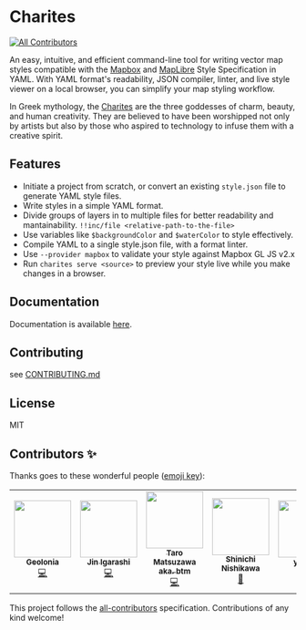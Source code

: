 # Charites
<!-- ALL-CONTRIBUTORS-BADGE:START - Do not remove or modify this section -->
[![All Contributors](https://img.shields.io/badge/all_contributors-2-orange.svg?style=flat-square)](#contributors-)
<!-- ALL-CONTRIBUTORS-BADGE:END -->

An easy, intuitive, and efficient command-line tool for writing vector map styles compatible with the [Mapbox](https://docs.mapbox.com/mapbox-gl-js/style-spec/) and [MapLibre](https://maplibre.org/maplibre-gl-js-docs/style-spec/) Style Specification in YAML.
With YAML format's readability, JSON compiler, linter, and live style viewer on a local browser, you can simplify your map styling workflow.

In Greek mythology, the [Charites](https://en.wikipedia.org/wiki/Charites) are the three goddesses of charm, beauty, and human creativity. They are believed to have been worshipped not only by artists but also by those who aspired to technology to infuse them with a creative spirit.

## Features

- Initiate a project from scratch, or convert an existing `style.json` file to generate YAML style files.
- Write styles in a simple YAML format.
- Divide groups of layers in to multiple files for better readability and mantainability. `!!inc/file <relative-path-to-the-file>`
- Use variables like `$backgroundColor` and `$waterColor` to style effectively.
- Compile YAML to a single style.json file, with a format linter.
- Use `--provider mapbox` to validate your style against Mapbox GL JS v2.x
- Run `charites serve <source>` to preview your style live while you make changes in a browser.

## Documentation

Documentation is available [here](https://unvt.github.io/charites/).

## Contributing

see [CONTRIBUTING.md](./.github/CONTRIBUTING.md)

## License

MIT

## Contributors ✨

Thanks goes to these wonderful people ([emoji key](https://allcontributors.org/docs/en/emoji-key)):

<!-- ALL-CONTRIBUTORS-LIST:START - Do not remove or modify this section -->
<!-- prettier-ignore-start -->
<!-- markdownlint-disable -->
<table>
  <tr>
    <td align="center"><a href="https://geolonia.com/"><img src="https://avatars.githubusercontent.com/u/42296593?v=4?s=100" width="100px;" alt=""/><br /><sub><b>Geolonia</b></sub></a><br /><a href="https://github.com/unvt/charites/commits?author=geolonia" title="Code">💻</a></td>
    <td align="center"><a href="https://jin-igarashi.me"><img src="https://avatars.githubusercontent.com/u/2639701?v=4?s=100" width="100px;" alt=""/><br /><sub><b>Jin Igarashi</b></sub></a><br /><a href="https://github.com/unvt/charites/commits?author=JinIgarashi" title="Code">💻</a></td>
    <td align="center"><a href="http://smellman.hatenablog.com/"><img src="https://avatars.githubusercontent.com/u/135112?v=4?s=100" width="100px;" alt=""/><br /><sub><b>Taro Matsuzawa aka. btm</b></sub></a><br /><a href="https://github.com/unvt/charites/commits?author=smellman" title="Code">💻</a></td>
    <td align="center"><a href="https://shinichi.blog"><img src="https://avatars.githubusercontent.com/u/1124652?v=4?s=100" width="100px;" alt=""/><br /><sub><b>Shinichi Nishikawa</b></sub></a><br /><a href="https://github.com/unvt/charites/commits?author=ShinichiNishikawa" title="Documentation">📖</a></td>
    <td align="center"><a href="http://yuiseki.net/"><img src="https://avatars.githubusercontent.com/u/25507?v=4?s=100" width="100px;" alt=""/><br /><sub><b>yuiseki</b></sub></a><br /><a href="https://github.com/unvt/charites/commits?author=yuiseki" title="Code">💻</a></td>
  </tr>
</table>

<!-- markdownlint-restore -->
<!-- prettier-ignore-end -->

<!-- ALL-CONTRIBUTORS-LIST:END -->


This project follows the [all-contributors](https://github.com/all-contributors/all-contributors) specification. Contributions of any kind welcome!
